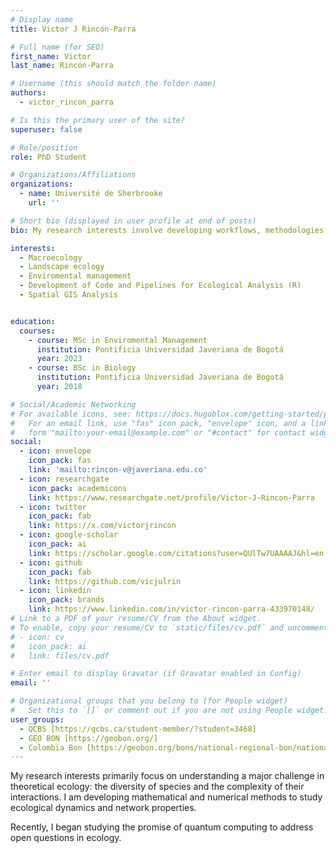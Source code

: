 ```yaml
---
# Display name
title: Victor J Rincón-Parra

# Full name (for SEO)
first_name: Victor
last_name: Rincón-Parra

# Username (this should match the folder name)
authors:
  - victor_rincon_parra

# Is this the primary user of the site?
superuser: false

# Role/position
role: PhD Student

# Organizations/Affiliations
organizations:
  - name: Université de Sherbrooke
    url: ''

# Short bio (displayed in user profile at end of posts)
bio: My research interests involve developing workflows, methodologies, and tools to facilitate biodiversity analysis at different scales.

interests:
  - Macroecology
  - Landscape ecology
  - Enviromental management
  - Development of Code and Pipelines for Ecological Analysis (R)
  - Spatial GIS Analysis


education:
  courses:
    - course: MSc in Enviromental Management
      institution: Pontificia Universidad Javeriana de Bogotá
      year: 2023
    - course: BSc in Biology
      institution: Pontificia Universidad Javeriana de Bogotá
      year: 2018

# Social/Academic Networking
# For available icons, see: https://docs.hugoblox.com/getting-started/page-builder/#icons
#   For an email link, use "fas" icon pack, "envelope" icon, and a link in the
#   form "mailto:your-email@example.com" or "#contact" for contact widget.
social:
  - icon: envelope
    icon_pack: fas
    link: 'mailto:rincon-v@javeriana.edu.co'
  - icon: researchgate
    icon_pack: academicons
    link: https://www.researchgate.net/profile/Victor-J-Rincon-Parra
  - icon: twitter
    icon_pack: fab
    link: https://x.com/victorjrincon
  - icon: google-scholar
    icon_pack: ai
    link: https://scholar.google.com/citations?user=QUlTw7UAAAAJ&hl=en
  - icon: github
    icon_pack: fab
    link: https://github.com/vicjulrin
  - icon: linkedin
    icon_pack: brands
    link: https://www.linkedin.com/in/victor-rincon-parra-433970148/
# Link to a PDF of your resume/CV from the About widget.
# To enable, copy your resume/CV to `static/files/cv.pdf` and uncomment the lines below.
# - icon: cv
#   icon_pack: ai
#   link: files/cv.pdf

# Enter email to display Gravatar (if Gravatar enabled in Config)
email: ''

# Organizational groups that you belong to (for People widget)
#   Set this to `[]` or comment out if you are not using People widget.
user_groups:
  - QCBS [https://qcbs.ca/student-member/?student=3468]
  - GEO BON [https://geobon.org/]
  - Colombia Bon [https://geobon.org/bons/national-regional-bon/national-bon/colombia-bon/]
---
```


My research interests primarily focus on understanding a major challenge in theoretical ecology: the diversity of species and the complexity of their interactions. I am developing mathematical and numerical methods to study ecological dynamics and network properties. 

Recently, I began studying the promise of quantum computing to address open questions in ecology.
